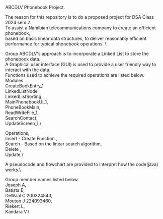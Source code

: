 ABCDLV Phonebook Project.

The reason for this repository is to do a proposed project for DSA Class 2024 sem 2.\
To assist a Namibian telecommunications company to create an efficient phonebook,\
based on basic linear data structures, to deliver reasonably efficient performance for typical phonebook operations. \

Group ABCDLV's approach is to incorporate a Linked List to store the phonebook data.\
A Graphical user interface (GUI) is used to provide a user friendly way to interact with  the data.\
Functions used to achieve the required operations are listed below.\
Modules\
CreateBookEntry_1\
LinkedListNode\
LinkedListSorting,\
MainPhonebookUI_1,\
PhoneBookMain,\
ReadWriteFile_1,\
SearchContact,\
UpdateScreen_1,\


Operations,\
Insert - Create Function ,\
Search - Based on the linear search algorithm,\
Delete ,\
Update,\

A pseudocode and flowchart are provided to interpret how the code(java) works.\

Group member names listed below.\
Joseph A,\
Batista E,\
DeWaal C 200324543,\
Mouton J 224093460,\
Riekert L,\
Kandara V.\

